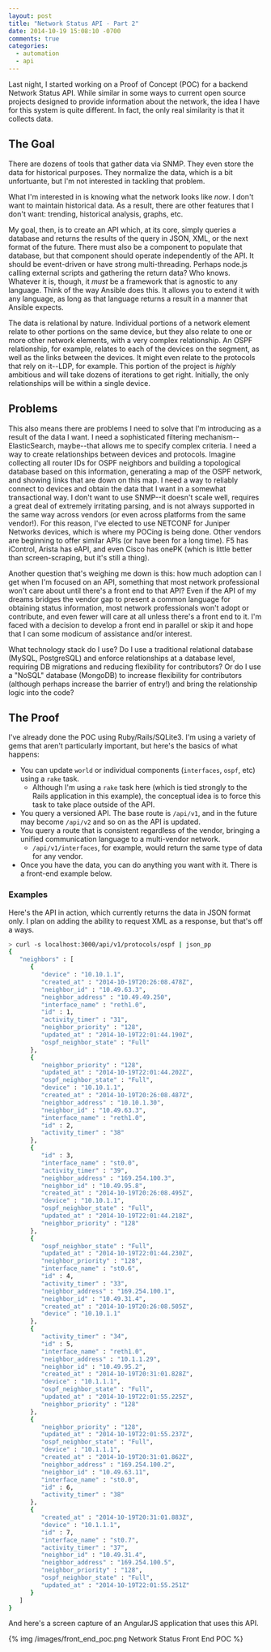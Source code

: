 ```yaml
---
layout: post
title: "Network Status API - Part 2"
date: 2014-10-19 15:08:10 -0700
comments: true
categories:
  - automation
  - api
---
```


Last night, I started working on a Proof of Concept (POC) for a backend
Network Status API.  While similar in some ways to current open source
projects designed to provide information about the network, the idea
I have for this system is quite different.  In fact, the only real
similarity is that it collects data.

## The Goal

There are dozens of tools that gather data via SNMP.  They even store
the data for historical purposes.  They normalize the data, which is
a bit unfortuante, but I'm not interested in tackling that problem.

What I'm interested in is knowing what the network looks like _now_.
I don't want to maintain historical data.  As a result, there are other
features that I don't want: trending, historical analysis, graphs, etc.

My goal, then, is to create an API which, at its core, simply queries
a database and returns the results of the query in JSON, XML, or the
next format of the future.  There must also be a component to populate
that database, but that component should operate independently of the
API.  It should be event-driven or have strong multi-threading.  Perhaps
node.js calling external scripts and gathering the return data?  Who
knows.  Whatever it is, though, it _must_ be a framework that is
agnostic to any language.  Think of the way Ansible does this.  It
allows you to extend it with any language, as long as that language
returns a result in a manner that Ansible expects.

The data is relational by nature.  Individual portions of a network
element relate to other portions on the same device, but they also
relate to one or more other network elements, with a very complex
relationship.  An OSPF relationship, for example, relates to each of the
devices on the segment, as well as the links between the devices.  It
might even relate to the protocols that rely on it--LDP, for example.
This portion of the project is _highly_ ambitious and will take dozens
of iterations to get right.  Initially, the only relationships will be
within a single device.

## Problems

This also means there are problems I need to solve that I'm introducing
as a result of the data I want.  I need a sophisticated filtering
mechanism--ElasticSearch, maybe--that allows me to specify complex
criteria.  I need a way to create relationships between devices and
protocols.  Imagine collecting all router IDs for OSPF neighbors and
building a topological database based on this information, generating
a map of the OSPF network, and showing links that are down on this map.
I need a way to reliably connect to devices and obtain the data that
I want in a somewhat transactional way.  I don't want to use SNMP--it
doesn't scale well, requires a great deal of extremely irritating
parsing, and is not always supported in the same way across vendors (or
even across platforms from the same vendor!).  For this reason, I've
elected to use NETCONF for Juniper Networks devices, which is where my
POCing is being done.  Other vendors are beginning to offer similar APIs
(or have been for a long time).  F5 has iControl, Arista has eAPI, and
even Cisco has onePK (which is little better than screen-scraping, but
it's still a thing).

Another question that's weighing me down is this: how much adoption can
I get when I'm focused on an API, something that most network
professional won't care about until there's a front end to that API?
Even if the API of my dreams bridges the vendor gap to present a common
language for obtaining status information, most network professionals
won't adopt or contribute, and even fewer will care at all unless
there's a front end to it.  I'm faced with a decision to develop a front
end in parallel or skip it and hope that I can some modicum of
assistance and/or interest.

What technology stack do I use?  Do I use a traditional relational
database (MySQL, PostgreSQL) and enforce relationships at a database
level, requiring DB migrations and reducing flexibility for
contributors?  Or do I use a "NoSQL" database (MongoDB) to increase
flexibility for contributors (although perhaps increase the barrier of
entry!) and bring the relationship logic into the code?

## The Proof

I've already done the POC using Ruby/Rails/SQLite3.  I'm using a variety
of gems that aren't particularly important, but here's the basics of
what happens:

- You can update `world` or individual components (`interfaces`, `ospf`,
  etc) using a `rake` task.
  - Although I'm using a `rake` task here (which is tied strongly to the
    Rails application in this example), the conceptual idea is to force
this task to take place outside of the API.
- You query a versioned API.  The base route is `/api/v1`, and in the
  future may become `/api/v2` and so on as the API is updated.
- You query a route that is consistent regardless of the vendor,
  bringing a unified communication language to a multi-vendor network.
  - `/api/v1/interfaces`, for example, would return the same type of
    data for any vendor.
- Once you have the data, you can do anything you want with it.  There
  is a front-end example below.

### Examples

Here's the API in action, which currently returns the data in JSON
format only.  I plan on adding the ability to request XML as a response,
but that's off a ways.

```bash
> curl -s localhost:3000/api/v1/protocols/ospf | json_pp
{
   "neighbors" : [
      {
         "device" : "10.10.1.1",
         "created_at" : "2014-10-19T20:26:08.478Z",
         "neighbor_id" : "10.49.63.3",
         "neighbor_address" : "10.49.49.250",
         "interface_name" : "reth1.0",
         "id" : 1,
         "activity_timer" : "31",
         "neighbor_priority" : "128",
         "updated_at" : "2014-10-19T22:01:44.190Z",
         "ospf_neighbor_state" : "Full"
      },
      {
         "neighbor_priority" : "128",
         "updated_at" : "2014-10-19T22:01:44.202Z",
         "ospf_neighbor_state" : "Full",
         "device" : "10.10.1.1",
         "created_at" : "2014-10-19T20:26:08.487Z",
         "neighbor_address" : "10.10.1.30",
         "neighbor_id" : "10.49.63.3",
         "interface_name" : "reth1.0",
         "id" : 2,
         "activity_timer" : "38"
      },
      {
         "id" : 3,
         "interface_name" : "st0.0",
         "activity_timer" : "39",
         "neighbor_address" : "169.254.100.3",
         "neighbor_id" : "10.49.95.8",
         "created_at" : "2014-10-19T20:26:08.495Z",
         "device" : "10.10.1.1",
         "ospf_neighbor_state" : "Full",
         "updated_at" : "2014-10-19T22:01:44.218Z",
         "neighbor_priority" : "128"
      },
      {
         "ospf_neighbor_state" : "Full",
         "updated_at" : "2014-10-19T22:01:44.230Z",
         "neighbor_priority" : "128",
         "interface_name" : "st0.6",
         "id" : 4,
         "activity_timer" : "33",
         "neighbor_address" : "169.254.100.1",
         "neighbor_id" : "10.49.31.4",
         "created_at" : "2014-10-19T20:26:08.505Z",
         "device" : "10.10.1.1"
      },
      {
         "activity_timer" : "34",
         "id" : 5,
         "interface_name" : "reth1.0",
         "neighbor_address" : "10.1.1.29",
         "neighbor_id" : "10.49.95.2",
         "created_at" : "2014-10-19T20:31:01.828Z",
         "device" : "10.1.1.1",
         "ospf_neighbor_state" : "Full",
         "updated_at" : "2014-10-19T22:01:55.225Z",
         "neighbor_priority" : "128"
      },
      {
         "neighbor_priority" : "128",
         "updated_at" : "2014-10-19T22:01:55.237Z",
         "ospf_neighbor_state" : "Full",
         "device" : "10.1.1.1",
         "created_at" : "2014-10-19T20:31:01.862Z",
         "neighbor_address" : "169.254.100.2",
         "neighbor_id" : "10.49.63.11",
         "interface_name" : "st0.0",
         "id" : 6,
         "activity_timer" : "38"
      },
      {
         "created_at" : "2014-10-19T20:31:01.883Z",
         "device" : "10.1.1.1",
         "id" : 7,
         "interface_name" : "st0.7",
         "activity_timer" : "37",
         "neighbor_id" : "10.49.31.4",
         "neighbor_address" : "169.254.100.5",
         "neighbor_priority" : "128",
         "ospf_neighbor_state" : "Full",
         "updated_at" : "2014-10-19T22:01:55.251Z"
      }
   ]
}
```

And here's a screen capture of an AngularJS application that uses this
API.

{% img /images/front_end_poc.png Network Status Front End POC %}
